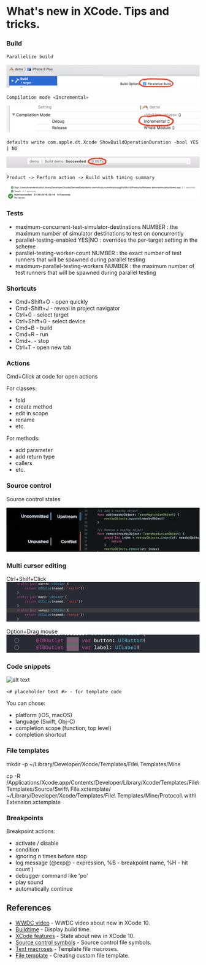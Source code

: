 # What's new in XCode. Tips and tricks.


### Build

```
Parallelize build 
```
![alt text](https://github.com/luximetr/demo/blob/develop/sources/parallelize_build.png)

```
Compilation mode «Incremental»
```
![alt text](https://github.com/luximetr/demo/blob/develop/sources/compilation_mode_incremental.png)

```
defaults write com.apple.dt.Xcode ShowBuildOperationDuration -bool YES | NO
```
![alt text](https://github.com/luximetr/demo/blob/develop/sources/build_time.png)

```
Product -> Perform action -> Build with timing summary
```
![alt text](https://github.com/luximetr/demo/blob/develop/sources/timing_summary.png)


### Tests

- maximum-concurrent-test-simulator-destinations NUMBER : the maximum number of simulator destinations to test on concurrently
- parallel-testing-enabled YES|NO : overrides the per-target setting in the scheme
- parallel-testing-worker-count NUMBER : the exact number of test runners that will be spawned during parallel testing
- maximum-parallel-testing-workers NUMBER : the maximum number of test runners that will be spawned during parallel testing

### Shortcuts

* Cmd+Shift+O - open quickly
* Cmd+Shift+J - reveal in project navigator
* Ctrl+0 - select target
* Ctrl+Shift+0 - select device
* Cmd+B - build
* Cmd+R - run
* Cmd+. - stop
* Ctrl+T - open new tab

### Actions

Cmd+Click at code for open actions

For classes:
- fold
- create method
- edit in scope
- rename
- etc.

For methods:
- add parameter
- add return type
- callers
- etc.

### Source control

Source control states

![alt text](https://github.com/luximetr/demo/blob/develop/sources/source_control_states.png)

### Multi cursor editing

Ctrl+Shilf+Click
![alt text](https://github.com/luximetr/demo/blob/develop/sources/multiple_cursor.png)

Option+Drag mouse
![alt text](https://github.com/luximetr/demo/blob/develop/sources/column_cursor_editing.png)

### Code snippets

![alt text](https://github.com/luximetr/demo/blob/develop/sources/code_snippet_creation.png)

```
<# placeholder text #> - for template code
```
You can chose: 
- platform (iOS, macOS)
- language (Swift, Obj-C)
- completion scope (function, top level)
- completion shortcut 

### File templates

mkdir -p ~/Library/Developer/Xcode/Templates/File\ Templates/Mine

cp -R /Applications/Xcode.app/Contents/Developer/Library/Xcode/Templates/File\ Templates/Source/Swift\ File.xctemplate/ ~/Library/Developer/Xcode/Templates/File\ Templates/Mine/Protocol\ with\ Extension.xctemplate


### Breakpoints

Breakpoint actions:
- activate / disable
- condition
- ignoring n times before stop
- log message (@exp@ - expression, %B - breakpoint name, %H - hit count )
- debugger command like 'po'
- play sound
- automatically continue 

## References

* [WWDC video](https://developer.apple.com/videos/play/wwdc2018/102/) - WWDC video about new in XCode 10.
* [Buildtime](https://tonyarnold.com/2016/04/20/xcode-build-duration.html) - Display build time.
* [XCode features](http://shashikantjagtap.net/wwdc18-xcode-10-in-action/) - State about new in XCode 10.
* [Source control symbols](https://stackoverflow.com/questions/7754850/symbols-meaning-aside-class-name-in-xcode) - Source control file symbols.
* [Text macroses](https://help.apple.com/xcode/mac/9.0/index.html?localePath=en.lproj#/dev7fe737ce0) - Template file macroses.
* [File template](https://medium.com/@dasdom/creating-a-smart-xcode-file-template-b5f2d7c8594b) - Creating custom file template.
